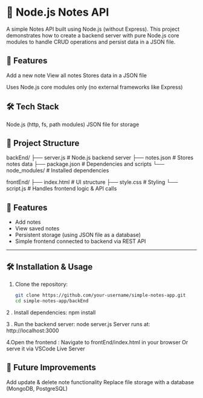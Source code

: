# 📒 Node.js Notes API

A simple Notes API built using Node.js (without Express).
This project demonstrates how to create a backend server with pure Node.js core modules to handle CRUD operations and persist data in a JSON file.

## 🚀 Features

Add a new note
View all notes
Stores data in a JSON file

Uses Node.js core modules only (no external frameworks like Express)

## 🛠️ Tech Stack

Node.js (http, fs, path modules)
JSON file for storage

## 📂 Project Structure

backEnd/
├── server.js # Node.js backend server
├── notes.json # Stores notes data
├── package.json # Dependencies and scripts
└── node_modules/ # Installed dependencies

frontEnd/
├── index.html # UI structure
├── style.css # Styling
└── script.js # Handles frontend logic & API calls

## 🚀 Features
- Add notes  
- View saved notes  
- Persistent storage (using JSON file as a database)  
- Simple frontend connected to backend via REST API  
---
## 🛠️ Installation & Usage

1. Clone the repository:
   ```bash
   git clone https://github.com/your-username/simple-notes-app.git
   cd simple-notes-app/backEnd
   
2 . Install dependencies:
    npm install
    
3 . Run the backend server: 
    node server.js
    Server runs at: http://localhost:3000
    
4.Open the frontend : 
   Navigate to frontEnd/index.html in your browser
   Or serve it via VSCode Live Server

## 📌 Future Improvements

   Add update & delete note functionality
   Replace file storage with a database (MongoDB, PostgreSQL)
   
